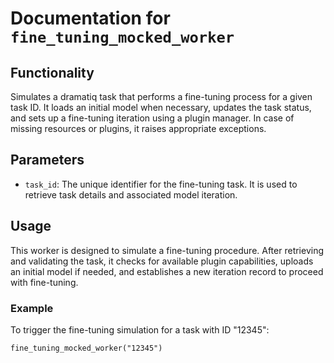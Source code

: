 # Documentation for `fine_tuning_mocked_worker`

## Functionality
Simulates a dramatiq task that performs a fine-tuning process for a given task ID. It loads an initial model when necessary, updates the task status, and sets up a fine-tuning iteration using a plugin manager. In case of missing resources or plugins, it raises appropriate exceptions.

## Parameters

- `task_id`: The unique identifier for the fine-tuning task. It is used to retrieve task details and associated model iteration.

## Usage

This worker is designed to simulate a fine-tuning procedure. After retrieving and validating the task, it checks for available plugin capabilities, uploads an initial model if needed, and establishes a new iteration record to proceed with fine-tuning.

### Example

To trigger the fine-tuning simulation for a task with ID "12345":

    fine_tuning_mocked_worker("12345")